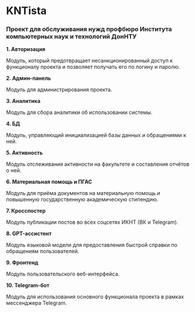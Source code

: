 # KNTista
### Проект для обслуживания нужд профбюро Института компьютерных наук и технологий ДонНТУ

**1. Авторизация**

Модуль, который предотвращает несанкционированный доступ к функционалу проекта и позволяет получать его по логину и паролю. 

**2. Админ-панель**

Модуль для администрирования проекта.

**3. Аналитика**

Модуль для сбора аналитики об использовании системы.

**4. БД**

Модуль, управляющий инициализацией базы данных и обращениями к ней.

**5. Активность**

Модуль отслеживания активности на факультете и составления отчётов о ней.

**6. Материальная помощь и ПГАС**

Модуль для приёма документов на материальную помощь и повышенную государственную академическую стипендию.

**7. Кросспостер**

Модуль публикации постов во всех соцсетях ИКНТ (ВК и Telegram).

**8. GPT-ассистент**

Модуль языковой модели для предоставления быстрой справки по обращениям пользователей.

**9. Фронтенд**

Модуль пользовательского веб-интерфейса.

**10. Telegram-бот**

Модуль для использования основного функционала проекта в рамках мессенджера Telegram.
